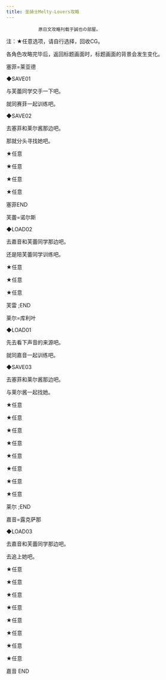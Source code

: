 ```yaml
---
title: 圣骑士Melty☆Lovers攻略
---
```


                原日文攻略刊载于誠也の部屋。



注：★任意选项，请自行选择，回收CG。



各角色攻略完毕后，返回标题画面时，标题画面的背景会发生变化。



塞菲=莱亚德



◆SAVE01



与芙蕾同学交手一下吧。



就同赛菲一起训练吧。



◆SAVE02



去塞菲和莱尔酱那边吧。



那就分头寻找她吧。



★任意



★任意



★任意



★任意



塞菲END



芙蕾=诺尔斯



◆LOAD02



去嘉音和芙蕾同学那边吧。



还是陪芙蕾同学训练吧。



★任意



★任意



★任意



芙雷 ;END



莱尔=库利叶



◆LOAD01



先去看下声音的来源吧。



就同嘉音一起训练吧。



◆SAVE03



去塞菲和莱尔酱那边吧。



与莱尔酱一起找她。



★任意



★任意



★任意



★任意



★任意



★任意



★任意



★任意



莱尔 ;END



嘉音=露克萨那



◆LOAD03



去嘉音和芙蕾同学那边吧。



去追上她吧。



★任意



★任意



★任意



★任意



★任意



★任意



★任意



★任意



嘉音 END


              
